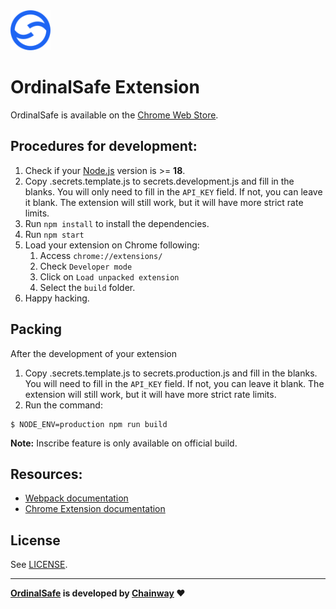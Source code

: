 <img src="src/assets/img/icon-128.png" width="64"/>

# OrdinalSafe Extension

OrdinalSafe is available on the [Chrome Web Store](https://chrome.google.com/webstore/detail/ordinalsafe/coefgobimbelhfmhkpndlddjhkphgnep).

## Procedures for development:

1. Check if your [Node.js](https://nodejs.org/) version is >= **18**.
2. Copy .secrets.template.js to secrets.development.js and fill in the blanks. You will only need to fill in the `API_KEY` field. If not, you can leave it blank. The extension will still work, but it will have more strict rate limits.
3. Run `npm install` to install the dependencies.
4. Run `npm start`
5. Load your extension on Chrome following:
   1. Access `chrome://extensions/`
   2. Check `Developer mode`
   3. Click on `Load unpacked extension`
   4. Select the `build` folder.
6. Happy hacking.

## Packing

After the development of your extension

1. Copy .secrets.template.js to secrets.production.js and fill in the blanks. You will need to fill in the `API_KEY` field. If not, you can leave it blank. The extension will still work, but it will have more strict rate limits.
2. Run the command:

```
$ NODE_ENV=production npm run build
```

**Note:** Inscribe feature is only available on official build.

## Resources:

- [Webpack documentation](https://webpack.js.org/concepts/)
- [Chrome Extension documentation](https://developer.chrome.com/extensions/getstarted)

## License

See [LICENSE](LICENSE).

---

**[OrdinalSafe](https://ordinalsafe.xyz) is developed by [Chainway](https://chainway.xyz) :heart:**
